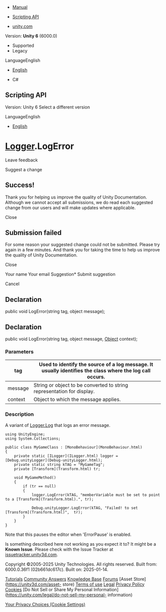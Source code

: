 [ ]()

  * [Manual](../Manual/index.html)
  * [Scripting API](../ScriptReference/index.html)

  * [unity.com](https://unity.com/)

Version: **Unity 6** (6000.0)

  * Supported
  * Legacy

LanguageEnglish

  * [English]()

  * C#

[ ](https://docs.unity3d.com)

## Scripting API

Version: Unity 6 Select a different version

LanguageEnglish

  * [English]()

#  [Logger](Logger.html).LogError

Leave feedback

Suggest a change

## Success!

Thank you for helping us improve the quality of Unity Documentation. Although
we cannot accept all submissions, we do read each suggested change from our
users and will make updates where applicable.

Close

## Submission failed

For some reason your suggested change could not be submitted. Please <a>try
again</a> in a few minutes. And thank you for taking the time to help us
improve the quality of Unity Documentation.

Close

Your name Your email Suggestion* Submit suggestion

Cancel

[ ]()

## Declaration

public void LogError(string tag, object message);

## Declaration

public void LogError(string tag, object message, [Object](Object.html)
context);

### Parameters

tag | Used to identify the source of a log message. It usually identifies the class where the log call occurs.  
---|---  
message | String or object to be converted to string representation for display.  
context | Object to which the message applies.  
  
### Description

A variant of [Logger.Log](Logger.Log.html) that logs an error message.

    
    
    using UnityEngine;
    using System.Collections;  
      
    public class MyGameClass : [MonoBehaviour](MonoBehaviour.html)
    {
        private static [ILogger](ILogger.html) logger = [Debug.unityLogger](Debug-unityLogger.html);
        private static string kTAG = "MyGameTag";
        private [Transform](Transform.html) tr;  
      
        void MyGameMethod()
        {
            if (tr == null)
            {
                logger.LogError(kTAG, "memberVariable must be set to point to a [Transform](Transform.html).", tr);  
      
                Debug.unityLogger.LogError(kTAG, "Failed! to set [Transform](Transform.html)",  tr);
            }
        }
    }
    

Note that this pauses the editor when 'ErrorPause' is enabled.

Is something described here not working as you expect it to? It might be a
**Known Issue**. Please check with the Issue Tracker at
[issuetracker.unity3d.com](https://issuetracker.unity3d.com).

Copyright ©2005-2025 Unity Technologies. All rights reserved. Built from:
6000.0.36f1 (02b661dc617c). Built on: 2025-01-14.

[Tutorials](https://unity3d.com/learn) [Community
Answers](https://answers.unity3d.com) [Knowledge
Base](https://support.unity3d.com/hc/en-us)
[Forums](https://forum.unity3d.com) [Asset Store](https://unity3d.com/asset-
store) [Terms of use](https://docs.unity3d.com/Manual/TermsOfUse.html)
[Legal](https://unity.com/legal) [Privacy
Policy](https://unity.com/legal/privacy-policy)
[Cookies](https://unity.com/legal/cookie-policy) [Do Not Sell or Share My
Personal Information](https://unity.com/legal/do-not-sell-my-personal-
information)

[Your Privacy Choices (Cookie Settings)](javascript:void\(0\);)

